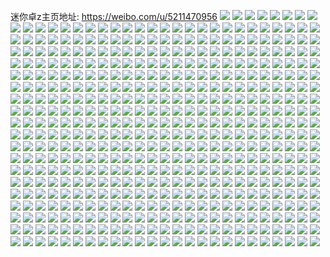 迷你卓z主页地址: https://weibo.com/u/5211470956 
![](https://wx4.sinaimg.cn/mw2000/005GGNFaly1h9b38n9bjaj31r03404qq.jpg) 
![](https://wx4.sinaimg.cn/mw2000/005GGNFaly1h9aavadbgmj30yy1pedxt.jpg) 
![](https://wx4.sinaimg.cn/mw2000/005GGNFaly1h97w1shxezj30yr1uwngc.jpg) 
![](https://wx4.sinaimg.cn/mw2000/005GGNFaly1h974owoup4j31cy2f01kx.jpg) 
![](https://wx4.sinaimg.cn/mw2000/005GGNFaly1h8wla6afkjj30rg1csgxd.jpg) 
![](https://wx4.sinaimg.cn/mw2000/005GGNFaly1h8tqvq3jslj30u01hgn5f.jpg) 
![](https://wx4.sinaimg.cn/mw2000/005GGNFaly1h8tqvqccg0j30u01jzgsr.jpg) 
![](https://wx4.sinaimg.cn/mw2000/005GGNFaly1h8s0b47mudj32532zjqv5.jpg) 
![](https://wx4.sinaimg.cn/mw2000/005GGNFaly1h8s0b2m6tpj31nz2w0x6p.jpg) 
![](https://wx4.sinaimg.cn/mw2000/005GGNFaly1h8qz2jx389j30tr1gxk3l.jpg) 
![](https://wx4.sinaimg.cn/mw2000/005GGNFaly1h8ptbr2sq2j31om36cqv5.jpg) 
![](https://wx4.sinaimg.cn/mw2000/005GGNFaly1h8of9p3r41j31s536cx6p.jpg) 
![](https://wx4.sinaimg.cn/mw2000/005GGNFaly1h8nkmcekkfj31s536c4qq.jpg) 
![](https://wx4.sinaimg.cn/mw2000/005GGNFaly1h8nkmdsdfgj31s536chdu.jpg) 
![](https://wx4.sinaimg.cn/mw2000/005GGNFaly1h8nkma8we9j31lv2uv4qq.jpg) 
![](https://wx4.sinaimg.cn/mw2000/005GGNFaly1h8nkmb3lvtj31091rpdwi.jpg) 
![](https://wx4.sinaimg.cn/mw2000/005GGNFaly1h8n93lvn8vj31pq36cx6p.jpg) 
![](https://wx4.sinaimg.cn/mw2000/005GGNFaly1h8n93iwz6jj31dj2g1trl.jpg) 
![](https://wx4.sinaimg.cn/mw2000/005GGNFaly1h8n93k6qerj31r636c7wh.jpg) 
![](https://wx4.sinaimg.cn/mw2000/005GGNFaly1h8n93smsjlj31pq36c4qp.jpg) 
![](https://wx4.sinaimg.cn/mw2000/005GGNFaly1h8n9510y3uj336c1s5kjm.jpg) 
![](https://wx4.sinaimg.cn/mw2000/005GGNFaly1h8n9ancz9uj31s536c4qq.jpg) 
![](https://wx4.sinaimg.cn/mw2000/005GGNFaly1h8mgvilfg1j31ly36ckjl.jpg) 
![](https://wx4.sinaimg.cn/mw2000/005GGNFaly1h8m55xso11j31q236c1ky.jpg) 
![](https://wx4.sinaimg.cn/mw2000/005GGNFaly1h8m55z4d1ej336c1s5kjm.jpg) 
![](https://wx4.sinaimg.cn/mw2000/005GGNFaly1h8m576aeqzj31uo18g1jf.jpg) 
![](https://wx4.sinaimg.cn/mw2000/005GGNFaly1h8m57muwi7j336c1oi1ky.jpg) 
![](https://wx4.sinaimg.cn/mw2000/005GGNFaly1h93ezfrvb7j30zu1czqdo.jpg) 
![](https://wx4.sinaimg.cn/mw2000/005GGNFaly1h8l9acyzbzj30zu25oqv5.jpg) 
![](https://wx4.sinaimg.cn/mw2000/005GGNFagy1h8f3d7e93zj31sc2dsu0y.jpg) 
![](https://wx4.sinaimg.cn/mw2000/005GGNFagy1h8f3dk03waj32dc35sqv6.jpg) 
![](https://wx4.sinaimg.cn/mw2000/005GGNFagy1h871tfd4elj32dc35r1kz.jpg) 
![](https://wx4.sinaimg.cn/mw2000/005GGNFagy1h871tadu7rj30zo1rfaou.jpg) 
![](https://wx4.sinaimg.cn/mw2000/005GGNFagy1h7tbx0le4lj310u1unke8.jpg) 
![](https://wx4.sinaimg.cn/mw2000/005GGNFagy1h7tbx8i13hj30xt1o31ca.jpg) 
![](https://wx4.sinaimg.cn/mw2000/005GGNFagy1h7l3uhiqudj31ms2dsu0y.jpg) 
![](https://wx4.sinaimg.cn/mw2000/005GGNFagy1h7l3tknop3j31sb36c4qq.jpg) 
![](https://wx4.sinaimg.cn/mw2000/005GGNFagy1h7l3qbo5tqj30ph19a4au.jpg) 
![](https://wx4.sinaimg.cn/mw2000/005GGNFagy1h7d2nvqbhfj318127ob29.jpg) 
![](https://wx4.sinaimg.cn/mw2000/005GGNFagy1h7d2nx3n6ej318l2877wh.jpg) 
![](https://wx4.sinaimg.cn/mw2000/005GGNFagy1h7d2nyd8tzj315o222aco.jpg) 
![](https://wx4.sinaimg.cn/mw2000/005GGNFagy1h70euftjk0j316724o4qp.jpg) 
![](https://wx4.sinaimg.cn/mw2000/005GGNFagy1h70eui9lakj31os35s1ky.jpg) 
![](https://wx4.sinaimg.cn/mw2000/005GGNFagy1h6xuv5cuu4j31c92ds4qq.jpg) 
![](https://wx4.sinaimg.cn/mw2000/005GGNFagy1h6xuv72j3lj31ei2hse82.jpg) 
![](https://wx4.sinaimg.cn/mw2000/005GGNFagy1h6xux2kg7cj317j27g1kx.jpg) 
![](https://wx4.sinaimg.cn/mw2000/005GGNFagy1h6xux3gy6dj30y61rotqp.jpg) 
![](https://wx4.sinaimg.cn/mw2000/005GGNFagy1h6tfflofizj31t52zge82.jpg) 
![](https://wx4.sinaimg.cn/mw2000/005GGNFagy1h6tff1ug2pj31d42bre81.jpg) 
![](https://wx4.sinaimg.cn/mw2000/005GGNFagy1h6tfg2kj92j31xi33zx6p.jpg) 
![](https://wx4.sinaimg.cn/mw2000/005GGNFagy1h6pyg7uyhnj30yi1rfty4.jpg) 
![](https://wx4.sinaimg.cn/mw2000/005GGNFagy1h6pyg1kkwdj30yy1rftei.jpg) 
![](https://wx4.sinaimg.cn/mw2000/005GGNFagy1h6pyg2t7p4j30x61ng793.jpg) 
![](https://wx4.sinaimg.cn/mw2000/005GGNFagy1h6c5zpd3wkj31fe2nvnpd.jpg) 
![](https://wx4.sinaimg.cn/mw2000/005GGNFagy1h661fi7c3dj31i02lhaf5.jpg) 
![](https://wx4.sinaimg.cn/mw2000/005GGNFagy1h5t3c291wzj31hd2n4qrg.jpg) 
![](https://wx4.sinaimg.cn/mw2000/005GGNFagy1h5t3c3nkotj31id2tb1kx.jpg) 
![](https://wx4.sinaimg.cn/mw2000/005GGNFagy1h5nt3db7vkj31982cg4qp.jpg) 
![](https://wx4.sinaimg.cn/mw2000/005GGNFagy1h5nt3e1d0mj31c42f77wh.jpg) 
![](https://wx4.sinaimg.cn/mw2000/005GGNFagy1h5nt3fgifhj31du2hpb29.jpg) 
![](https://wx4.sinaimg.cn/mw2000/005GGNFagy1h5htkd7pwrj31om3401ky.jpg) 
![](https://wx4.sinaimg.cn/mw2000/005GGNFagy1h5htkehlw3j318y27w1kx.jpg) 
![](https://wx4.sinaimg.cn/mw2000/005GGNFagy1h5b65klyc8j31p6340e82.jpg) 
![](https://wx4.sinaimg.cn/mw2000/005GGNFagy1h5b65gnx7yj31me2v2kjl.jpg) 
![](https://wx4.sinaimg.cn/mw2000/005GGNFagy1h553uco57yj31682bl1kx.jpg) 
![](https://wx4.sinaimg.cn/mw2000/005GGNFagy1h553v5awxaj31ky2t9npd.jpg) 
![](https://wx4.sinaimg.cn/mw2000/005GGNFagy1h4xbjtmz3tj31sc2dsx6q.jpg) 
![](https://wx4.sinaimg.cn/mw2000/005GGNFagy1h4xbmf9xpej31et2f37wh.jpg) 
![](https://wx4.sinaimg.cn/mw2000/005GGNFagy1h4v14jxhdsj31dt2j1e81.jpg) 
![](https://wx4.sinaimg.cn/mw2000/005GGNFagy1h4v14imjo6j31fs2k1x6p.jpg) 
![](https://wx4.sinaimg.cn/mw2000/005GGNFagy1h4iecd195uj317f256dvu.jpg) 
![](https://wx4.sinaimg.cn/mw2000/005GGNFagy1h4ieadbf1ij31jw2rd1ky.jpg) 
![](https://wx4.sinaimg.cn/mw2000/005GGNFagy1h3ny1q1z1cj31ee2hib29.jpg) 
![](https://wx4.sinaimg.cn/mw2000/005GGNFagy1h3ny1ob9cwj31a82564b5.jpg) 
![](https://wx4.sinaimg.cn/mw2000/005GGNFagy1h33gafn8xlj32812yo7wj.jpg) 
![](https://wx4.sinaimg.cn/mw2000/005GGNFagy1h33gad2zcmj32802yohdv.jpg) 
![](https://wx4.sinaimg.cn/mw2000/005GGNFagy1h2oviv04ynj33402c0x6r.jpg) 
![](https://wx4.sinaimg.cn/mw2000/005GGNFagy1h2ovjci9rpj31sc2dsx6q.jpg) 
![](https://wx4.sinaimg.cn/mw2000/005GGNFagy1h2n6ynjtuzj30zo1rfaw5.jpg) 
![](https://wx4.sinaimg.cn/mw2000/005GGNFagy1h1zr0jeyh6j30zo1rfe17.jpg) 
![](https://wx4.sinaimg.cn/mw2000/005GGNFagy1h1zqq08rhaj30zo1rfkd5.jpg) 
![](https://wx4.sinaimg.cn/mw2000/005GGNFagy1h1zqq3vj9gj329b34cqv7.jpg) 
![](https://wx4.sinaimg.cn/mw2000/005GGNFagy1h1udhkd6x1j30zo256e5e.jpg) 
![](https://wx4.sinaimg.cn/mw2000/005GGNFagy1h14qbzistgj31he2irkjl.jpg) 
![](https://wx4.sinaimg.cn/mw2000/005GGNFagy1h0xxco88igj31c72dpqpe.jpg) 
![](https://wx4.sinaimg.cn/mw2000/005GGNFagy1h0a7v2yzq7j316d25h1kx.jpg) 
![](https://wx4.sinaimg.cn/mw2000/005GGNFagy1h0a7v48vxcj317226d4qp.jpg) 
![](https://wx4.sinaimg.cn/mw2000/005GGNFagy1h0a7v4znuaj312b1w3kft.jpg) 
![](https://wx4.sinaimg.cn/mw2000/005GGNFagy1h01ulbl6cpj30tu1h3dpu.jpg) 
![](https://wx4.sinaimg.cn/mw2000/005GGNFagy1h15aitsk0qj31sc2dru0y.jpg) 
![](https://wx4.sinaimg.cn/mw2000/005GGNFagy1gz9txu898uj32c0340kjn.jpg) 
![](https://wx4.sinaimg.cn/mw2000/005GGNFagy1gyzelwxvokj31bw2d57wh.jpg) 
![](https://wx4.sinaimg.cn/mw2000/005GGNFagy1gyzelzjdgzj32c0340kjo.jpg) 
![](https://wx4.sinaimg.cn/mw2000/005GGNFagy1gyzem1orr1j324y32lb29.jpg) 
![](https://wx4.sinaimg.cn/mw2000/005GGNFagy1gyp3favi12j30u01a846r.jpg) 
![](https://wx4.sinaimg.cn/mw2000/005GGNFagy1gyp3iw0r2bj327x340x6q.jpg) 
![](https://wx4.sinaimg.cn/mw2000/005GGNFagy1gyp3fa5as7j30u015n466.jpg) 
![](https://wx4.sinaimg.cn/mw2000/005GGNFagy1gyp3fblux9j30u0159jyl.jpg) 
![](https://wx4.sinaimg.cn/mw2000/005GGNFagy1gyp3fb8dobj30u019jwlq.jpg) 
![](https://wx4.sinaimg.cn/mw2000/005GGNFagy1gylk1tl9sqj31o02vk4j2.jpg) 
![](https://wx4.sinaimg.cn/mw2000/005GGNFagy1gyla3cb1uuj31gg2e7kjl.jpg) 
![](https://wx4.sinaimg.cn/mw2000/005GGNFagy1gyla3b9oflj319c2ak4p5.jpg) 
![](https://wx4.sinaimg.cn/mw2000/005GGNFagy1gyla6g6jbzj30zo1rfqhr.jpg) 
![](https://wx4.sinaimg.cn/mw2000/005GGNFagy1gy6ioefphij30xw1non84.jpg) 
![](https://wx4.sinaimg.cn/mw2000/005GGNFagy1gy6iokjvxzj316724v1id.jpg) 
![](https://wx4.sinaimg.cn/mw2000/005GGNFagy1gy6ioeu7omj30xn1ns150.jpg) 
![](https://wx4.sinaimg.cn/mw2000/005GGNFagy1gy6ioj90uij321c2yn1kz.jpg) 
![](https://wx4.sinaimg.cn/mw2000/005GGNFagy1gy6iof8st7j30zo1rfaof.jpg) 
![](https://wx4.sinaimg.cn/mw2000/005GGNFagy1gy6iohbx7cj32c02c0b2a.jpg) 
![](https://wx4.sinaimg.cn/mw2000/005GGNFagy1gxqhpeyzysj31cd2fr4qp.jpg) 
![](https://wx4.sinaimg.cn/mw2000/005GGNFagy1gxqhe2i3bkj30zo1dddzy.jpg) 
![](https://wx4.sinaimg.cn/mw2000/005GGNFagy1gxqhe18lm6j30zo1rf7hi.jpg) 
![](https://wx4.sinaimg.cn/mw2000/005GGNFagy1gxqhe1si2qj30zp1o27l2.jpg) 
![](https://wx4.sinaimg.cn/mw2000/005GGNFagy1gxqhea26a1j32781zvb29.jpg) 
![](https://wx4.sinaimg.cn/mw2000/005GGNFagy1gxqhe9gvgfj31b92by4qp.jpg) 
![](https://wx4.sinaimg.cn/mw2000/005GGNFagy1gxbayhwg0vj30u01i6n5s.jpg) 
![](https://wx4.sinaimg.cn/mw2000/005GGNFagy1gxbayig1i7j30u01hcn5b.jpg) 
![](https://wx4.sinaimg.cn/mw2000/005GGNFagy1gxbayitta6j30u0140458.jpg) 
![](https://wx4.sinaimg.cn/mw2000/005GGNFagy1gxbayjbw0mj30u01ec12f.jpg) 
![](https://wx4.sinaimg.cn/mw2000/005GGNFagy1gx6raikck7j30vi1llaqi.jpg) 
![](https://wx4.sinaimg.cn/mw2000/005GGNFagy1gx6ran33jzj31v42ilty1.jpg) 
![](https://wx4.sinaimg.cn/mw2000/005GGNFagy1gx6ras2dqjj30zo1rfaqd.jpg) 
![](https://wx4.sinaimg.cn/mw2000/005GGNFagy1gx6rapnpahj30zo1rf19a.jpg) 
![](https://wx4.sinaimg.cn/mw2000/005GGNFagy1gx6rav9adhj30wz1lzwpn.jpg) 
![](https://wx4.sinaimg.cn/mw2000/005GGNFagy1gx6rb0wi27j317n22aaxg.jpg) 
![](https://wx4.sinaimg.cn/mw2000/005GGNFagy1gx6rb6fvh8j31g42qlb29.jpg) 
![](https://wx4.sinaimg.cn/mw2000/005GGNFagy1gx6rbvuvftj32c0340hdu.jpg) 
![](https://wx4.sinaimg.cn/mw2000/005GGNFagy1gx6rbr3c1vj32c03404qs.jpg) 
![](https://wx4.sinaimg.cn/mw2000/005GGNFagy1gw2bbc1ctoj32c03401ky.jpg) 
![](https://wx4.sinaimg.cn/mw2000/005GGNFagy1gw2b9j27djj32c03401kz.jpg) 
![](https://wx4.sinaimg.cn/mw2000/005GGNFagy1gw2bgj9oawj32c0340npe.jpg) 
![](https://wx4.sinaimg.cn/mw2000/005GGNFagy1gw2b9neho5j32c03407wk.jpg) 
![](https://wx4.sinaimg.cn/mw2000/005GGNFagy1gw2b9pgeeuj32c0340kjm.jpg) 
![](https://wx4.sinaimg.cn/mw2000/005GGNFagy1gw2b9gc5sbj31sc2ds1ky.jpg) 
![](https://wx4.sinaimg.cn/mw2000/005GGNFagy1gw2b9qzgosj30zo1rfqhm.jpg) 
![](https://wx4.sinaimg.cn/mw2000/005GGNFagy1gw2b9u9tb1j319d2eq1kx.jpg) 
![](https://wx4.sinaimg.cn/mw2000/005GGNFagy1gvl0z06lecj61m72vgnpd02.jpg) 
![](https://wx4.sinaimg.cn/mw2000/005GGNFagy1gvl0y1w5fvj60ym1rfqoh02.jpg) 
![](https://wx4.sinaimg.cn/mw2000/005GGNFagy1gvl0xvc3w0j60ya1rfe4r02.jpg) 
![](https://wx4.sinaimg.cn/mw2000/005GGNFagy1gvl0xt7h2aj60xj1oxwvq02.jpg) 
![](https://wx4.sinaimg.cn/mw2000/005GGNFagy1gvl0ykg398j62c02c0b2a02.jpg) 
![](https://wx4.sinaimg.cn/mw2000/005GGNFagy1gvl0xogxcuj60yy1rf4gh02.jpg) 
![](https://wx4.sinaimg.cn/mw2000/005GGNFagy1gvl0xrmq1zj61a42bx4qp02.jpg) 
![](https://wx4.sinaimg.cn/mw2000/005GGNFagy1gvl16ya24hj61n23404qq02.jpg) 
![](https://wx4.sinaimg.cn/mw2000/005GGNFagy1gvl0y403daj60yy1q5nd602.jpg) 
![](https://wx4.sinaimg.cn/mw2000/005GGNFagy1gvl0ypx6mlj62c02c04qq02.jpg) 
![](https://wx4.sinaimg.cn/mw2000/005GGNFagy1gvl0yurfxgj62c02c0x6p02.jpg) 
![](https://wx4.sinaimg.cn/mw2000/005GGNFagy1gvl0z3kaw0j61o12wghdt02.jpg) 
![](https://wx4.sinaimg.cn/mw2000/005GGNFagy1gvgraai37fj62c03407wi02.jpg) 
![](https://wx4.sinaimg.cn/mw2000/005GGNFagy1gvgradd4chj62c0340hdu02.jpg) 
![](https://wx4.sinaimg.cn/mw2000/005GGNFagy1gv4pkn34azj62c0340u0y02.jpg) 
![](https://wx4.sinaimg.cn/mw2000/005GGNFagy1gv4pkv2buzj61cc2geb2902.jpg) 
![](https://wx4.sinaimg.cn/mw2000/005GGNFagy1gv4pkr0lewj61r033ze8202.jpg) 
![](https://wx4.sinaimg.cn/mw2000/005GGNFagy1gv4pkjxktqj61dm2ide8102.jpg) 
![](https://wx4.sinaimg.cn/mw2000/005GGNFagy1gv4se9pq9zj62c0340qv502.jpg) 
![](https://wx4.sinaimg.cn/mw2000/005GGNFagy1gv4pkouojxj61972be7wh02.jpg) 
![](https://wx4.sinaimg.cn/mw2000/005GGNFagy1gv4pkw1w52j61882c67w002.jpg) 
![](https://wx4.sinaimg.cn/mw2000/005GGNFagy1gv4pky4q5vj62c03401ky02.jpg) 
![](https://wx4.sinaimg.cn/mw2000/005GGNFaly1gv2x7mfd0pj62c03404qq02.jpg) 
![](https://wx4.sinaimg.cn/mw2000/005GGNFaly1gv2x82tqraj62c03401ky02.jpg) 
![](https://wx4.sinaimg.cn/mw2000/005GGNFagy1guysdobs47j60y71pl4an02.jpg) 
![](https://wx4.sinaimg.cn/mw2000/005GGNFagy1guysdnwsv7j60xi1ojn8w02.jpg) 
![](https://wx4.sinaimg.cn/mw2000/005GGNFagy1gunfozr7gaj60zo1rfh5l02.jpg) 
![](https://wx4.sinaimg.cn/mw2000/005GGNFagy1gunfp1z1byj60zo1rfgxc02.jpg) 
![](https://wx4.sinaimg.cn/mw2000/005GGNFagy1gunfp82f8xj60zo1rf1kx02.jpg) 
![](https://wx4.sinaimg.cn/mw2000/005GGNFagy1gung12tb69j62c02687wi02.jpg) 
![](https://wx4.sinaimg.cn/mw2000/005GGNFagy1gunfpkegjoj61sc2ds4qq02.jpg) 
![](https://wx4.sinaimg.cn/mw2000/005GGNFagy1gung0va6qgj61ol2zqe8202.jpg) 
![](https://wx4.sinaimg.cn/mw2000/005GGNFagy1gung0xy3iuj62bz1zzhdt02.jpg) 
![](https://wx4.sinaimg.cn/mw2000/005GGNFagy1gunfp4k8pyj60z21rf7k802.jpg) 
![](https://wx4.sinaimg.cn/mw2000/005GGNFagy1gumg3h49lsj61sc2dshdt02.jpg) 
![](https://wx4.sinaimg.cn/mw2000/005GGNFagy1gumg2lp7mrj61r033zu0y02.jpg) 
![](https://wx4.sinaimg.cn/mw2000/005GGNFagy1gumg53ap6lj62c0340x6q02.jpg) 
![](https://wx4.sinaimg.cn/mw2000/005GGNFagy1gumg55unuxj62c0340qv602.jpg) 
![](https://wx4.sinaimg.cn/mw2000/005GGNFagy1guk6v9riz9j62c03407wi02.jpg) 
![](https://wx4.sinaimg.cn/mw2000/005GGNFaly1guakfjy2n7j62c03404qr02.jpg) 
![](https://wx4.sinaimg.cn/mw2000/005GGNFaly1guakai6en2j62c02c0npe02.jpg) 
![](https://wx4.sinaimg.cn/mw2000/005GGNFaly1guakfmotuuj62c0340kjn02.jpg) 
![](https://wx4.sinaimg.cn/mw2000/005GGNFaly1guakaexpxjj62c02c0kjm02.jpg) 
![](https://wx4.sinaimg.cn/mw2000/005GGNFaly1guakfgxit6j61pq3404qq02.jpg) 
![](https://wx4.sinaimg.cn/mw2000/005GGNFaly1guakfhdl3yj60ya1rfnd102.jpg) 
![](https://wx4.sinaimg.cn/mw2000/005GGNFaly1guj44c3ofkj60u01sxq9b02.jpg) 
![](https://wx4.sinaimg.cn/mw2000/005GGNFaly1guakfihug2j62c02c0b2b02.jpg) 
![](https://wx4.sinaimg.cn/mw2000/005GGNFaly1guakc1kxasj61gk2dzqv502.jpg) 
![](https://wx4.sinaimg.cn/mw2000/005GGNFagy1gts1unptk8j318a27q1kx.jpg) 
![](https://wx4.sinaimg.cn/mw2000/005GGNFagy1gts1umcb42j32c02c0kjm.jpg) 
![](https://wx4.sinaimg.cn/mw2000/005GGNFagy1gts1ujss9yj314y2297qd.jpg) 
![](https://wx4.sinaimg.cn/mw2000/005GGNFagy1gts1upz540j31sc2dse82.jpg) 
![](https://wx4.sinaimg.cn/mw2000/005GGNFagy1gts1uklo6oj30yl1phaom.jpg) 
![](https://wx4.sinaimg.cn/mw2000/005GGNFagy1gts1ursdsfj31sc27zkjm.jpg) 
![](https://wx4.sinaimg.cn/mw2000/005GGNFagy1gtkx1z38h9j30k01127fq.jpg) 
![](https://wx4.sinaimg.cn/mw2000/005GGNFagy1gtglk6ux1dj30z21qbwvh.jpg) 
![](https://wx4.sinaimg.cn/mw2000/005GGNFagy1gtglk82g1yj30zo1rf4nh.jpg) 
![](https://wx4.sinaimg.cn/mw2000/005GGNFagy1gtglkb5qcjj30zo1rf4iv.jpg) 
![](https://wx4.sinaimg.cn/mw2000/005GGNFagy1gtglkgqqyuj30zo1rfe75.jpg) 
![](https://wx4.sinaimg.cn/mw2000/005GGNFagy1gtgll5ug9gj30zo1rf7l8.jpg) 
![](https://wx4.sinaimg.cn/mw2000/005GGNFagy1gtgn5jqoovj317z21ax1v.jpg) 
![](https://wx4.sinaimg.cn/mw2000/005GGNFagy1gt4uvts7xnj314i1vwx35.jpg) 
![](https://wx4.sinaimg.cn/mw2000/005GGNFagy1gt4uvucfmyj30x61my7gr.jpg) 
![](https://wx4.sinaimg.cn/mw2000/005GGNFagy1gt4uvv2zuoj30zo1rfwx0.jpg) 
![](https://wx4.sinaimg.cn/mw2000/005GGNFagy1gt4uvt549rj30zo1rfdvd.jpg) 
![](https://wx4.sinaimg.cn/mw2000/005GGNFagy1gshunv3zm2j317q2bj1kx.jpg) 
![](https://wx4.sinaimg.cn/mw2000/005GGNFagy1gshunttmwkj32c0340e82.jpg) 
![](https://wx4.sinaimg.cn/mw2000/005GGNFagy1gsfci6xecjj31962emhdt.jpg) 
![](https://wx4.sinaimg.cn/mw2000/005GGNFagy1gsfci8zx5dj31ep2h9qv5.jpg) 
![](https://wx4.sinaimg.cn/mw2000/005GGNFagy1gsfcibwtgrj31r033ze82.jpg) 
![](https://wx4.sinaimg.cn/mw2000/005GGNFagy1gsfci4z6kqj31aw28l7wh.jpg) 
![](https://wx4.sinaimg.cn/mw2000/005GGNFagy1gs0hm4nvdsj30zo1rf16a.jpg) 
![](https://wx4.sinaimg.cn/mw2000/005GGNFagy1gs0hm40xyaj30y31pt7gy.jpg) 
![](https://wx4.sinaimg.cn/mw2000/005GGNFagy1gs0hm3gslqj30zl1qaqet.jpg) 
![](https://wx4.sinaimg.cn/mw2000/005GGNFagy1gs0hm6p9byj31ls2f64qq.jpg) 
![](https://wx4.sinaimg.cn/mw2000/005GGNFagy1grb1hqkz3jj32802yo4qr.jpg) 
![](https://wx4.sinaimg.cn/mw2000/005GGNFagy1grb1hnuhjwj32c02c0npe.jpg) 
![](https://wx4.sinaimg.cn/mw2000/005GGNFagy1gr1trjx5xlj313e244tzg.jpg) 
![](https://wx4.sinaimg.cn/mw2000/005GGNFagy1gr1trn2mlxj31lb2y1x6p.jpg) 
![](https://wx4.sinaimg.cn/mw2000/005GGNFagy1gr1trkl0lkj31aq2a07gi.jpg) 
![](https://wx4.sinaimg.cn/mw2000/005GGNFagy1gr1trlmf3uj318y299k31.jpg) 
![](https://wx4.sinaimg.cn/mw2000/005GGNFagy1gqw2jm3wdij30xh1r47g6.jpg) 
![](https://wx4.sinaimg.cn/mw2000/005GGNFagy1gqw2jlgxirj30zo1rfam9.jpg) 
![](https://wx4.sinaimg.cn/mw2000/005GGNFagy1gqw2jmyr3dj31031rfwv9.jpg) 
![](https://wx4.sinaimg.cn/mw2000/005GGNFagy1gqw2jkv8y8j30y31olws7.jpg) 
![](https://wx4.sinaimg.cn/mw2000/005GGNFagy1gqgyfce48bj32c0340npe.jpg) 
![](https://wx4.sinaimg.cn/mw2000/005GGNFagy1gqgyi2jnsaj31621bs1eu.jpg) 
![](https://wx4.sinaimg.cn/mw2000/005GGNFagy1gqgyfes24bj32c0340hdv.jpg) 
![](https://wx4.sinaimg.cn/mw2000/005GGNFagy1gqgyi3rcspj32c03407wh.jpg) 
![](https://wx4.sinaimg.cn/mw2000/005GGNFagy1gqgyi8ga0jj32c02c0hdt.jpg) 
![](https://wx4.sinaimg.cn/mw2000/005GGNFagy1gqgyi60yt6j32c0340npd.jpg) 
![](https://wx4.sinaimg.cn/mw2000/005GGNFagy1gqgyi9sgmij3272285npd.jpg) 
![](https://wx4.sinaimg.cn/mw2000/005GGNFagy1gqgylli0thj31bu27kwsp.jpg) 
![](https://wx4.sinaimg.cn/mw2000/005GGNFagy1gqgyiaphchj30zn1bhtrf.jpg) 
![](https://wx4.sinaimg.cn/mw2000/005GGNFagy1gq4hja61dyj33402c0u0z.jpg) 
![](https://wx4.sinaimg.cn/mw2000/005GGNFagy1gq4hjepxyvj32c0340npd.jpg) 
![](https://wx4.sinaimg.cn/mw2000/005GGNFagy1gq4hjhaeccj3101215n62.jpg) 
![](https://wx4.sinaimg.cn/mw2000/005GGNFagy1gq4hjj8lstj32c0340u0y.jpg) 
![](https://wx4.sinaimg.cn/mw2000/005GGNFagy1gq4hjldgduj32c0340hdv.jpg) 
![](https://wx4.sinaimg.cn/mw2000/005GGNFagy1gq4hjmtnd9j315n2a94c1.jpg) 
![](https://wx4.sinaimg.cn/mw2000/005GGNFagy1gpjmog1mf8j312a1w0qir.jpg) 
![](https://wx4.sinaimg.cn/mw2000/005GGNFagy1gpjmsyvs4uj32c0340hdu.jpg) 
![](https://wx4.sinaimg.cn/mw2000/005GGNFagy1gpjmszs2etj31952f9wgm.jpg) 
![](https://wx4.sinaimg.cn/mw2000/005GGNFagy1gpjmrafcqsj30xz1ypwrj.jpg) 
![](https://wx4.sinaimg.cn/mw2000/005GGNFagy1gpewiwel6vj30zo1vqdp0.jpg) 
![](https://wx4.sinaimg.cn/mw2000/005GGNFagy1gpewiubqyaj32c03407wi.jpg) 
![](https://wx4.sinaimg.cn/mw2000/005GGNFagy1gpewiyhhmhj32c03401ky.jpg) 
![](https://wx4.sinaimg.cn/mw2000/005GGNFagy1gpewkc2yv2j32c0340b2a.jpg) 
![](https://wx4.sinaimg.cn/mw2000/005GGNFagy1gpewmhnxk4j32c0340e82.jpg) 
![](https://wx4.sinaimg.cn/mw2000/005GGNFagy1gpewkdj38hj31di115dtc.jpg) 
![](https://wx4.sinaimg.cn/mw2000/005GGNFagy1gpewkex9k3j33402c0kjl.jpg) 
![](https://wx4.sinaimg.cn/mw2000/005GGNFagy1gpewkiykrwj333z2a54qq.jpg) 
![](https://wx4.sinaimg.cn/mw2000/005GGNFagy1gpexdnf0z8j32c0340qv5.jpg) 
![](https://wx4.sinaimg.cn/mw2000/005GGNFagy1gpa7ri4iz5j30zo1rfdsb.jpg) 
![](https://wx4.sinaimg.cn/mw2000/005GGNFagy1gpa5tuvy1pj314e1q1wuh.jpg) 
![](https://wx4.sinaimg.cn/mw2000/005GGNFaly1gp0vhy2i6dj33402c0x6r.jpg) 
![](https://wx4.sinaimg.cn/mw2000/005GGNFaly1gp0vi4badgj32c0340e81.jpg) 
![](https://wx4.sinaimg.cn/mw2000/005GGNFagy1gotfx0012mj31572244qp.jpg) 
![](https://wx4.sinaimg.cn/mw2000/005GGNFagy1gotfx1h0k6j31l52tkkjl.jpg) 
![](https://wx4.sinaimg.cn/mw2000/005GGNFagy1gotfwycwpzj314h21c1kx.jpg) 
![](https://wx4.sinaimg.cn/mw2000/005GGNFagy1gotfx2cyd6j315621naot.jpg) 
![](https://wx4.sinaimg.cn/mw2000/005GGNFagy1gotfx3pxm1j310u1zf14q.jpg) 
![](https://wx4.sinaimg.cn/mw2000/005GGNFagy1gotfx4ser0j315q29ware.jpg) 
![](https://wx4.sinaimg.cn/mw2000/005GGNFaly1goph8xscilj333z2bze81.jpg) 
![](https://wx4.sinaimg.cn/mw2000/005GGNFagy1goamfudcwpj32c0340u0x.jpg) 
![](https://wx4.sinaimg.cn/mw2000/005GGNFagy1goamg2hml6j31pz2alqv5.jpg) 
![](https://wx4.sinaimg.cn/mw2000/005GGNFagy1goamg44ottj32c0340u0z.jpg) 
![](https://wx4.sinaimg.cn/mw2000/005GGNFagy1goamfxc5dej32c0340thn.jpg) 
![](https://wx4.sinaimg.cn/mw2000/005GGNFagy1go18cwf5fqj30zk1be7u1.jpg) 
![](https://wx4.sinaimg.cn/mw2000/005GGNFagy1go18cxcx3wj32c0340b29.jpg) 
![](https://wx4.sinaimg.cn/mw2000/005GGNFagy1go18c3xs31j33402c0e81.jpg) 
![](https://wx4.sinaimg.cn/mw2000/005GGNFagy1go18czhvmgj32c0340u0x.jpg) 
![](https://wx4.sinaimg.cn/mw2000/005GGNFagy1gnztqbah17j314d2astlh.jpg) 
![](https://wx4.sinaimg.cn/mw2000/005GGNFagy1gnztqg878sj315u2elqgs.jpg) 
![](https://wx4.sinaimg.cn/mw2000/005GGNFagy1gnztqcdlrdj314a27ywwu.jpg) 
![](https://wx4.sinaimg.cn/mw2000/005GGNFagy1gnztqhasucj318y2miqjl.jpg) 
![](https://wx4.sinaimg.cn/mw2000/005GGNFagy1gnztqegkndj315727vakw.jpg) 
![](https://wx4.sinaimg.cn/mw2000/005GGNFagy1gnztq9v8uuj314d2asb1k.jpg) 
![](https://wx4.sinaimg.cn/mw2000/005GGNFagy1gnztqfpvbqj314a27y4qp.jpg) 
![](https://wx4.sinaimg.cn/mw2000/005GGNFagy1gnztqagbr7j314g27yam2.jpg) 
![](https://wx4.sinaimg.cn/mw2000/005GGNFagy1gnztqdgvgrj31cb2qyne4.jpg) 
![](https://wx4.sinaimg.cn/mw2000/005GGNFagy1gnwf0g24o3j30c40a4t90.jpg) 
![](https://wx4.sinaimg.cn/mw2000/005GGNFagy1gnwf0h9bz6j30n01dsdjl.jpg) 
![](https://wx4.sinaimg.cn/mw2000/005GGNFagy1gnow9rlwu1j31ag2gq4qp.jpg) 
![](https://wx4.sinaimg.cn/mw2000/005GGNFagy1gnow9so6tuj31dp2rxe81.jpg) 
![](https://wx4.sinaimg.cn/mw2000/005GGNFagy1gnow9qdpfrj31ez2o0e81.jpg) 
![](https://wx4.sinaimg.cn/mw2000/005GGNFagy1gnow9u0stzj31e12uskjl.jpg) 
![](https://wx4.sinaimg.cn/mw2000/005GGNFagy1gnowain7t9j31jx2s0kjl.jpg) 
![](https://wx4.sinaimg.cn/mw2000/005GGNFagy1gnow9vhnsoj31ht2upnpd.jpg) 
![](https://wx4.sinaimg.cn/mw2000/005GGNFagy1gnow9waisoj31ht2upkcu.jpg) 
![](https://wx4.sinaimg.cn/mw2000/005GGNFagy1gnow9xequkj31ez2o0wwh.jpg) 
![](https://wx4.sinaimg.cn/mw2000/005GGNFagy1gnow9yk2iej31jx2s0avn.jpg) 
![](https://wx4.sinaimg.cn/mw2000/005GGNFaly1gnknqcp4icj32c0340b2a.jpg) 
![](https://wx4.sinaimg.cn/mw2000/005GGNFaly1gnknqfyw68j32c0340hdu.jpg) 
![](https://wx4.sinaimg.cn/mw2000/005GGNFaly1gnjtzqcu1rj33402c0b2a.jpg) 
![](https://wx4.sinaimg.cn/mw2000/005GGNFaly1gnjtzu7yjvj32c0340qv6.jpg) 
![](https://wx4.sinaimg.cn/mw2000/005GGNFagy1gnbqdio8k9j31dz2xy4qp.jpg) 
![](https://wx4.sinaimg.cn/mw2000/005GGNFagy1gnbqdjetfuj319p29b4qp.jpg) 
![](https://wx4.sinaimg.cn/mw2000/005GGNFagy1gnbr7wetsyj319q2qu7ov.jpg) 
![](https://wx4.sinaimg.cn/mw2000/005GGNFagy1gnbr80ebqwj31ce2vuwx2.jpg) 
![](https://wx4.sinaimg.cn/mw2000/005GGNFaly1gnamrjedg2j32c02c0b2a.jpg) 
![](https://wx4.sinaimg.cn/mw2000/005GGNFaly1gnamrgakkxj32c03401kz.jpg) 
![](https://wx4.sinaimg.cn/mw2000/005GGNFaly1gnamrmoldbj32c0340qv6.jpg) 
![](https://wx4.sinaimg.cn/mw2000/005GGNFaly1gnamrpd0gdj32c0340b2a.jpg) 
![](https://wx4.sinaimg.cn/mw2000/005GGNFaly1gn4t3apxbhj32802yo4qs.jpg) 
![](https://wx4.sinaimg.cn/mw2000/005GGNFaly1gn4t48rjduj33402c0u0y.jpg) 
![](https://wx4.sinaimg.cn/mw2000/005GGNFaly1gn4t3cyjolj32802yob2a.jpg) 
![](https://wx4.sinaimg.cn/mw2000/005GGNFaly1gn4t3hgdu2j30zk1be7on.jpg) 
![](https://wx4.sinaimg.cn/mw2000/005GGNFaly1gn4t3pix1bj32c0340x6q.jpg) 
![](https://wx4.sinaimg.cn/mw2000/005GGNFaly1gmzzhhybnej30rt1qi1kx.jpg) 
![](https://wx4.sinaimg.cn/mw2000/005GGNFaly1gmzzhjl2cgj30rt15ptrv.jpg) 
![](https://wx4.sinaimg.cn/mw2000/005GGNFaly1gmzzhiwbhmj30rt15p1c6.jpg) 
![](https://wx4.sinaimg.cn/mw2000/005GGNFaly1gmzzhmb5xgj30rt1lwkhd.jpg) 
![](https://wx4.sinaimg.cn/mw2000/005GGNFaly1gmzzht20zej32802yoqv6.jpg) 
![](https://wx4.sinaimg.cn/mw2000/005GGNFaly1gmzzhkxjsbj32c03407wj.jpg) 
![](https://wx4.sinaimg.cn/mw2000/005GGNFaly1gmzzhvxf3rj32c0340npe.jpg) 
![](https://wx4.sinaimg.cn/mw2000/005GGNFaly1gmzzhpeheoj32c0340kjn.jpg) 
![](https://wx4.sinaimg.cn/mw2000/005GGNFaly1gmzzhyngbsj33402c0e82.jpg) 
![](https://wx4.sinaimg.cn/mw2000/005GGNFagy1gmoqr5k4maj316u248azl.jpg) 
![](https://wx4.sinaimg.cn/mw2000/005GGNFagy1gmoqqx47guj31ef2hmtln.jpg) 
![](https://wx4.sinaimg.cn/mw2000/005GGNFaly1gmlbaeitg7j30n018k0xr.jpg) 
![](https://wx4.sinaimg.cn/mw2000/005GGNFaly1gmlbae1yd5j30n018a798.jpg) 
![](https://wx4.sinaimg.cn/mw2000/005GGNFaly1gmlbaf14saj30n018ggq8.jpg) 
![](https://wx4.sinaimg.cn/mw2000/005GGNFaly1gmlbafm5jvj30lq18d794.jpg) 
![](https://wx4.sinaimg.cn/mw2000/005GGNFagy1gmgyw5de2uj30j60j6dgt.jpg) 
![](https://wx4.sinaimg.cn/mw2000/005GGNFagy1gme7mcs27pj31e81e7h98.jpg) 
![](https://wx4.sinaimg.cn/mw2000/005GGNFagy1gm7j6146klj31sc2dse82.jpg) 
![](https://wx4.sinaimg.cn/mw2000/005GGNFagy1gm7j5xhxqnj32c0340u0x.jpg) 
![](https://wx4.sinaimg.cn/mw2000/005GGNFagy1gm7j62cxb0j32c0340u0x.jpg) 
![](https://wx4.sinaimg.cn/mw2000/005GGNFagy1gm7j8b53z9j32c0340npe.jpg) 
![](https://wx4.sinaimg.cn/mw2000/005GGNFagy1gm7j8dnb46j33402c0npd.jpg) 
![](https://wx4.sinaimg.cn/mw2000/005GGNFagy1gm7j8hlvkxj31sc2dsb29.jpg) 
![](https://wx4.sinaimg.cn/mw2000/005GGNFaly1gm0gg4r5kqj31sc2dsqv5.jpg) 
![](https://wx4.sinaimg.cn/mw2000/005GGNFaly1gm0ggck0tnj32802yohdu.jpg) 
![](https://wx4.sinaimg.cn/mw2000/005GGNFaly1gm0gm455zuj32c0340u0y.jpg) 
![](https://wx4.sinaimg.cn/mw2000/005GGNFaly1gm0gfvlgdbj32c0340hdt.jpg) 
![](https://wx4.sinaimg.cn/mw2000/005GGNFaly1gm0gfqulhcj32c0340b2a.jpg) 
![](https://wx4.sinaimg.cn/mw2000/005GGNFaly1gm0gg957bij32c0340u0y.jpg) 
![](https://wx4.sinaimg.cn/mw2000/005GGNFaly1gm0gfnukn5j31sc2dshdt.jpg) 
![](https://wx4.sinaimg.cn/mw2000/005GGNFaly1gm0gg2prepj32802yoqv7.jpg) 
![](https://wx4.sinaimg.cn/mw2000/005GGNFaly1gm0gfx02ajj30zk1benln.jpg) 
![](https://wx4.sinaimg.cn/mw2000/005GGNFaly1gm0gfh252lj32c0340e81.jpg) 
![](https://wx4.sinaimg.cn/mw2000/005GGNFaly1gm0gfk0zggj33402c0e81.jpg) 
![](https://wx4.sinaimg.cn/mw2000/005GGNFaly1gm0gfcm8dej33402c0u0x.jpg) 
![](https://wx4.sinaimg.cn/mw2000/005GGNFaly1glxo82tfa0j321c2psqcn.jpg) 
![](https://wx4.sinaimg.cn/mw2000/005GGNFaly1glxo85i8m9j31hi307kjl.jpg) 
![](https://wx4.sinaimg.cn/mw2000/005GGNFaly1glxo87k2rbj32c03404qq.jpg) 
![](https://wx4.sinaimg.cn/mw2000/005GGNFaly1glxo89xgsmj327k2y37wh.jpg) 
![](https://wx4.sinaimg.cn/mw2000/005GGNFaly1glxo81oj4lj31462gq4c5.jpg) 
![](https://wx4.sinaimg.cn/mw2000/005GGNFaly1glxo8dcwnhj32c0340u0y.jpg) 
![](https://wx4.sinaimg.cn/mw2000/005GGNFagy1gloq2ab87mj32c0340e83.jpg) 
![](https://wx4.sinaimg.cn/mw2000/005GGNFagy1gloq2s3056j32c0340npf.jpg) 
![](https://wx4.sinaimg.cn/mw2000/005GGNFagy1gloq2v0psej32c0340kjm.jpg) 
![](https://wx4.sinaimg.cn/mw2000/005GGNFagy1gloq24f3nqj327k2y37wh.jpg) 
![](https://wx4.sinaimg.cn/mw2000/005GGNFagy1glgo7xb2o3j31gc1xn7wh.jpg) 
![](https://wx4.sinaimg.cn/mw2000/005GGNFagy1glb2lxj6aaj32c0340hdv.jpg) 
![](https://wx4.sinaimg.cn/mw2000/005GGNFagy1glb2lu4nw7j32c0340e83.jpg) 
![](https://wx4.sinaimg.cn/mw2000/005GGNFagy1glablbzseyj31602h6qsw.jpg) 
![](https://wx4.sinaimg.cn/mw2000/005GGNFagy1glablaywelj30he0vp418.jpg) 
![](https://wx4.sinaimg.cn/mw2000/005GGNFagy1gl55excbpkj32c0340e81.jpg) 
![](https://wx4.sinaimg.cn/mw2000/005GGNFagy1gl55f2iemej32802you19.jpg) 
![](https://wx4.sinaimg.cn/mw2000/005GGNFagy1gl2lziphdbj32c0340hdu.jpg) 
![](https://wx4.sinaimg.cn/mw2000/005GGNFagy1gl2lzk0ltvj32c0340hdu.jpg) 
![](https://wx4.sinaimg.cn/mw2000/005GGNFagy1gl2lzlnsl1j32802yo7wj.jpg) 
![](https://wx4.sinaimg.cn/mw2000/005GGNFagy1gl2lzmklduj316o1kw7wh.jpg) 
![](https://wx4.sinaimg.cn/mw2000/005GGNFagy1gl2lzojprtj32802yohdv.jpg) 
![](https://wx4.sinaimg.cn/mw2000/005GGNFagy1gl2lzhn77zj30zk1beqii.jpg) 
![](https://wx4.sinaimg.cn/mw2000/005GGNFagy1gl2lzrndowj32c0340kjm.jpg) 
![](https://wx4.sinaimg.cn/mw2000/005GGNFagy1gl2m01qnlnj32c03407wi.jpg) 
![](https://wx4.sinaimg.cn/mw2000/005GGNFagy1gl2lzpyzo6j32c0340kjm.jpg) 
![](https://wx4.sinaimg.cn/mw2000/005GGNFaly1gkzmsvkvapj31sc2dskjm.jpg) 
![](https://wx4.sinaimg.cn/mw2000/005GGNFaly1gkzmu0lk87j33402c07wi.jpg) 
![](https://wx4.sinaimg.cn/mw2000/005GGNFaly1gkzmswxvmqj32c0340qv6.jpg) 
![](https://wx4.sinaimg.cn/mw2000/005GGNFaly1gkzmsxpku1j33402c0u08.jpg) 
![](https://wx4.sinaimg.cn/mw2000/005GGNFaly1gkzmt0r69zj32c0340kjn.jpg) 
![](https://wx4.sinaimg.cn/mw2000/005GGNFaly1gkzmu44110j32c0340u0x.jpg) 
![](https://wx4.sinaimg.cn/mw2000/005GGNFaly1gkzmu3487kj32c0340npe.jpg) 
![](https://wx4.sinaimg.cn/mw2000/005GGNFaly1gkzmu5uf9xj31781ln7o2.jpg) 
![](https://wx4.sinaimg.cn/mw2000/005GGNFaly1gkzmu6qq6zj328r340qv6.jpg) 
![](https://wx4.sinaimg.cn/mw2000/005GGNFaly1gky6l89e22j32802yo7wk.jpg) 
![](https://wx4.sinaimg.cn/mw2000/005GGNFaly1gky6lsvfj6j322g3191kx.jpg) 
![](https://wx4.sinaimg.cn/mw2000/005GGNFaly1gky6mowjz0j313u0tu7wi.jpg) 
![](https://wx4.sinaimg.cn/mw2000/005GGNFaly1gky6lcnut5j30lg18safz.jpg) 
![](https://wx4.sinaimg.cn/mw2000/005GGNFaly1gky6mgfrv3j32c0340e81.jpg) 
![](https://wx4.sinaimg.cn/mw2000/005GGNFaly1gky6lqin12j32c0340e83.jpg) 
![](https://wx4.sinaimg.cn/mw2000/005GGNFaly1gky6lk480uj33402c0qth.jpg) 
![](https://wx4.sinaimg.cn/mw2000/005GGNFaly1gky6lg9369j32c0340hdu.jpg) 
![](https://wx4.sinaimg.cn/mw2000/005GGNFagy1gkr8pruwjrj32c03407wk.jpg) 
![](https://wx4.sinaimg.cn/mw2000/005GGNFagy1gkr8pteu6ej32c03407wi.jpg) 
![](https://wx4.sinaimg.cn/mw2000/005GGNFagy1gkr8pnz0d6j32c0340u0y.jpg) 
![](https://wx4.sinaimg.cn/mw2000/005GGNFagy1gkr8pujfzaj32hw2c04qp.jpg) 
![](https://wx4.sinaimg.cn/mw2000/005GGNFagy1gknowe5cc2j32c0340x6q.jpg) 
![](https://wx4.sinaimg.cn/mw2000/005GGNFagy1gknow0rghhj32c0340npe.jpg) 
![](https://wx4.sinaimg.cn/mw2000/005GGNFagy1gknow2ue68j32c0340u0x.jpg) 
![](https://wx4.sinaimg.cn/mw2000/005GGNFagy1gknow4zhjnj32c0340b29.jpg) 
![](https://wx4.sinaimg.cn/mw2000/005GGNFaly1gkj8v7cdevj32c0340e83.jpg) 
![](https://wx4.sinaimg.cn/mw2000/005GGNFaly1gki1ql7dncj32c0340e82.jpg) 
![](https://wx4.sinaimg.cn/mw2000/005GGNFaly1gki1qsq0m6j33402c0npd.jpg) 
![](https://wx4.sinaimg.cn/mw2000/005GGNFaly1gki1r3sl6jj32c0386npf.jpg) 
![](https://wx4.sinaimg.cn/mw2000/005GGNFaly1gki1rj00noj32712xde82.jpg) 
![](https://wx4.sinaimg.cn/mw2000/005GGNFaly1gki1rlrmtcj32c0340e81.jpg) 
![](https://wx4.sinaimg.cn/mw2000/005GGNFaly1gki1qynj5dj32c0340hdu.jpg) 
![](https://wx4.sinaimg.cn/mw2000/005GGNFaly1gki1rb255dj328b340hdv.jpg) 
![](https://wx4.sinaimg.cn/mw2000/005GGNFaly1gki1qowqrxj32c01pd4qp.jpg) 
![](https://wx4.sinaimg.cn/mw2000/005GGNFaly1gki1rf9fbsj32c0340x6q.jpg) 
![](https://wx4.sinaimg.cn/mw2000/005GGNFagy1gkfw0wi18hj31sc2dse81.jpg) 
![](https://wx4.sinaimg.cn/mw2000/005GGNFagy1gkfw0zzunwj32c03401kz.jpg) 
![](https://wx4.sinaimg.cn/mw2000/005GGNFagy1gkfw121qtij32c0340npe.jpg) 
![](https://wx4.sinaimg.cn/mw2000/005GGNFagy1gkfw12pco3j30n00xw17a.jpg) 
![](https://wx4.sinaimg.cn/mw2000/005GGNFagy1gkfw1eai59j30j60j6q42.jpg) 
![](https://wx4.sinaimg.cn/mw2000/005GGNFagy1gkfw1489ehj31sc2ds7wh.jpg) 
![](https://wx4.sinaimg.cn/mw2000/005GGNFagy1gkfw15h4tqj31sc2dse82.jpg) 
![](https://wx4.sinaimg.cn/mw2000/005GGNFagy1gkfw172261j32c0340u0y.jpg) 
![](https://wx4.sinaimg.cn/mw2000/005GGNFagy1gkfw0v4ip6j313w20ch7c.jpg) 
![](https://wx4.sinaimg.cn/mw2000/005GGNFagy1gk6g9r857rj310c23tnla.jpg) 
![](https://wx4.sinaimg.cn/mw2000/005GGNFagy1gk6g9rz3smj311f25ke3k.jpg) 
![](https://wx4.sinaimg.cn/mw2000/005GGNFagy1gk6g9t4d5sj32c0340npd.jpg) 
![](https://wx4.sinaimg.cn/mw2000/005GGNFagy1gk6g9udjwjj31ks2uv4qp.jpg) 
![](https://wx4.sinaimg.cn/mw2000/005GGNFaly1gjz9dtonxgj32c0340qv5.jpg) 
![](https://wx4.sinaimg.cn/mw2000/005GGNFaly1gjz9dx65r4j32c03401ky.jpg) 
![](https://wx4.sinaimg.cn/mw2000/005GGNFaly1gjz9dz46dej32c03407wi.jpg) 
![](https://wx4.sinaimg.cn/mw2000/005GGNFaly1gjz9e0aq9sj31sc2dsb29.jpg) 
![](https://wx4.sinaimg.cn/mw2000/005GGNFaly1gjz9dv9277j32c03407wi.jpg) 
![](https://wx4.sinaimg.cn/mw2000/005GGNFaly1gjz9e1y69bj327j2y2kjm.jpg) 
![](https://wx4.sinaimg.cn/mw2000/005GGNFagy1gjr9o33iwhj31sc2dsqv5.jpg) 
![](https://wx4.sinaimg.cn/mw2000/005GGNFagy1gjr9o1kydij32c0340qv6.jpg) 
![](https://wx4.sinaimg.cn/mw2000/005GGNFaly1gjrhlm149gj32c03407wi.jpg) 
![](https://wx4.sinaimg.cn/mw2000/005GGNFagy1gjpni44mopj31q132atll.jpg) 
![](https://wx4.sinaimg.cn/mw2000/005GGNFagy1gjo5jf1x78j32c0340hdu.jpg) 
![](https://wx4.sinaimg.cn/mw2000/005GGNFagy1gjo5jh3znzj32c0340b2a.jpg) 
![](https://wx4.sinaimg.cn/mw2000/005GGNFagy1gjo5joo7l7j32c0340x6q.jpg) 
![](https://wx4.sinaimg.cn/mw2000/005GGNFagy1gjo5juuqpbj33402c0npe.jpg) 
![](https://wx4.sinaimg.cn/mw2000/005GGNFagy1gjo5l5ynp0j33402c0kjm.jpg) 
![](https://wx4.sinaimg.cn/mw2000/005GGNFagy1gjo5l4bkk9j33402c0b2a.jpg) 
![](https://wx4.sinaimg.cn/mw2000/005GGNFaly1gjekseqcuqj33402c0b29.jpg) 
![](https://wx4.sinaimg.cn/mw2000/005GGNFaly1gjeksd4zx8j33402c0qv6.jpg) 
![](https://wx4.sinaimg.cn/mw2000/005GGNFaly1gjeksbpotzj30za1qtk81.jpg) 
![](https://wx4.sinaimg.cn/mw2000/005GGNFaly1gjeksb0m62j32c0340e83.jpg) 
![](https://wx4.sinaimg.cn/mw2000/005GGNFaly1gjekwljfe1j32c0340x6p.jpg) 
![](https://wx4.sinaimg.cn/mw2000/005GGNFaly1gjekwo8cqej32c03401l0.jpg) 
![](https://wx4.sinaimg.cn/mw2000/005GGNFagy1gje0q7cq7bj32c0340npe.jpg) 
![](https://wx4.sinaimg.cn/mw2000/005GGNFagy1gje0py2r33j32c0340hdu.jpg) 
![](https://wx4.sinaimg.cn/mw2000/005GGNFagy1gje0pwfxdmj32c03401kz.jpg) 
![](https://wx4.sinaimg.cn/mw2000/005GGNFagy1gje0q0gc5cj32c03407wj.jpg) 
![](https://wx4.sinaimg.cn/mw2000/005GGNFagy1gje0q4voaej32c03407wh.jpg) 
![](https://wx4.sinaimg.cn/mw2000/005GGNFagy1gje0q5yfq5j30n01frdut.jpg) 
![](https://wx4.sinaimg.cn/mw2000/005GGNFagy1gjd86f9l89j31s02dchdt.jpg) 
![](https://wx4.sinaimg.cn/mw2000/005GGNFagy1gj9yuwvv26j32c02c0kjm.jpg) 
![](https://wx4.sinaimg.cn/mw2000/005GGNFaly1gj86y4yrktj33402c01kz.jpg) 
![](https://wx4.sinaimg.cn/mw2000/005GGNFaly1gj86xy389tj31sc2aie82.jpg) 
![](https://wx4.sinaimg.cn/mw2000/005GGNFaly1gj889p4vsmj319o1h71kx.jpg) 
![](https://wx4.sinaimg.cn/mw2000/005GGNFaly1gj86y3uzfaj32c03401kz.jpg) 
![](https://wx4.sinaimg.cn/mw2000/005GGNFaly1gj86y2ln47j32c0340kjl.jpg) 
![](https://wx4.sinaimg.cn/mw2000/005GGNFaly1gj86y6oeqij32c03401kz.jpg) 
![](https://wx4.sinaimg.cn/mw2000/005GGNFaly1gj86xzbtmuj32c03401l0.jpg) 
![](https://wx4.sinaimg.cn/mw2000/005GGNFaly1gj86y0rwjtj32c03404qr.jpg) 
![](https://wx4.sinaimg.cn/mw2000/005GGNFaly1gj5nw5fwlpj31p3340hdt.jpg) 
![](https://wx4.sinaimg.cn/mw2000/005GGNFaly1gj5nvrcs8vj32c0340u0x.jpg) 
![](https://wx4.sinaimg.cn/mw2000/005GGNFaly1gj5nvua41sj32c03407wi.jpg) 
![](https://wx4.sinaimg.cn/mw2000/005GGNFaly1gj5nw3p6cuj32c0340b2a.jpg) 
![](https://wx4.sinaimg.cn/mw2000/005GGNFaly1gj5nvxedlpj32c0340e82.jpg) 
![](https://wx4.sinaimg.cn/mw2000/005GGNFaly1gj5nw17i33j32c0340b2a.jpg) 
![](https://wx4.sinaimg.cn/mw2000/005GGNFagy1gj4b1geifhj33402c0e83.jpg) 
![](https://wx4.sinaimg.cn/mw2000/005GGNFagy1gj02pkvh4pj32c0340x6q.jpg) 
![](https://wx4.sinaimg.cn/mw2000/005GGNFagy1gj02pn906bj31sn2e61ky.jpg) 
![](https://wx4.sinaimg.cn/mw2000/005GGNFagy1gj02ppzjcbj31sc2dsb2a.jpg) 
![](https://wx4.sinaimg.cn/mw2000/005GGNFagy1gj02psohr5j32c0340u0y.jpg) 
![](https://wx4.sinaimg.cn/mw2000/005GGNFaly1gix0dvo3gmj33402c0npg.jpg) 
![](https://wx4.sinaimg.cn/mw2000/005GGNFagy1giq9d45br7j32c0340x6q.jpg) 
![](https://wx4.sinaimg.cn/mw2000/005GGNFagy1giq9d9gq2qj32c0340u0y.jpg) 
![](https://wx4.sinaimg.cn/mw2000/005GGNFagy1giq9d6sxi3j316o1kwncj.jpg) 
![](https://wx4.sinaimg.cn/mw2000/005GGNFagy1giq9d4r86fj316o1kwh4v.jpg) 
![](https://wx4.sinaimg.cn/mw2000/005GGNFagy1giq9d813qnj32c03404qr.jpg) 
![](https://wx4.sinaimg.cn/mw2000/005GGNFagy1giq9d2eissj31sc2ds4qq.jpg) 
![](https://wx4.sinaimg.cn/mw2000/005GGNFagy1giq9d2zig8j30n00yi1bj.jpg) 
![](https://wx4.sinaimg.cn/mw2000/005GGNFagy1giq9d6c0gyj316o1kwb29.jpg) 
![](https://wx4.sinaimg.cn/mw2000/005GGNFagy1giq9d5fj9ej316o1kw4qp.jpg) 
![](https://wx4.sinaimg.cn/mw2000/005GGNFagy1gin5oe4apxj317n1kwkfz.jpg) 
![](https://wx4.sinaimg.cn/mw2000/005GGNFagy1gin5ocj8pzj32c02c0kjm.jpg) 
![](https://wx4.sinaimg.cn/mw2000/005GGNFagy1gin5ogolmmj32c02c04qq.jpg) 
![](https://wx4.sinaimg.cn/mw2000/005GGNFagy1gin5oj9wehj33402c0e82.jpg) 
![](https://wx4.sinaimg.cn/mw2000/005GGNFagy1gijrtyu3waj328u340e83.jpg) 
![](https://wx4.sinaimg.cn/mw2000/005GGNFagy1gijrtztjwoj311y1kv7wh.jpg) 
![](https://wx4.sinaimg.cn/mw2000/005GGNFagy1gijrtwvh3zj32c03401l0.jpg) 
![](https://wx4.sinaimg.cn/mw2000/005GGNFagy1gijrto6stmj32b23407wj.jpg) 
![](https://wx4.sinaimg.cn/mw2000/005GGNFagy1gijrvqemgrj32c0340hdu.jpg) 
![](https://wx4.sinaimg.cn/mw2000/005GGNFagy1gijrtmbqgbj329s340e83.jpg) 
